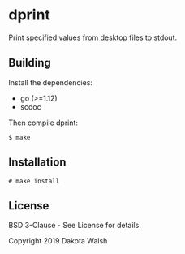 # dprint

Print specified values from desktop files to stdout.

## Building

Install the dependencies:

- go (>=1.12)
- scdoc

Then compile dprint:

    $ make

## Installation

    # make install

## License

BSD 3-Clause - See License for details.

Copyright 2019 Dakota Walsh

